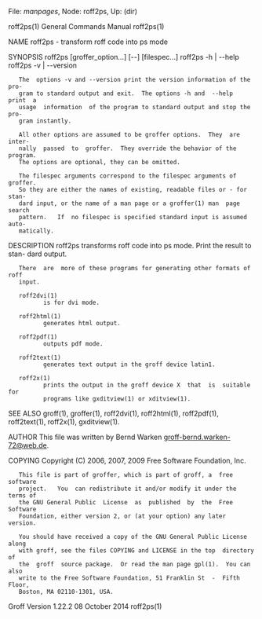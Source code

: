 File: *manpages*,  Node: roff2ps,  Up: (dir)

roff2ps(1)                  General Commands Manual                 roff2ps(1)



NAME
       roff2ps - transform roff code into ps mode

SYNOPSIS
       roff2ps [groffer_option...] [--] [filespec...]
       roff2ps -h | --help
       roff2ps -v | --version

       The  options -v and --version print the version information of the pro-
       gram to standard output and exit.  The options -h and  --help  print  a
       usage  information  of the program to standard output and stop the pro-
       gram instantly.

       All other options are assumed to be groffer options.  They  are  inter-
       nally  passed  to  groffer.  They override the behavior of the program.
       The options are optional, they can be omitted.

       The filespec arguments correspond to the filespec arguments of groffer.
       So they are either the names of existing, readable files or - for stan-
       dard input, or the name of a man page or a groffer(1) man  page  search
       pattern.   If  no filespec is specified standard input is assumed auto-
       matically.

DESCRIPTION
       roff2ps transforms roff code into ps mode.  Print the result  to  stan-
       dard output.

       There  are  more of these programs for generating other formats of roff
       input.

       roff2dvi(1)
              is for dvi mode.

       roff2html(1)
              generates html output.

       roff2pdf(1)
              outputs pdf mode.

       roff2text(1)
              generates text output in the groff device latin1.

       roff2x(1)
              prints the output in the groff device X  that  is  suitable  for
              programs like gxditview(1) or xditview(1).

SEE ALSO
       groff(1),    groffer(1),    roff2dvi(1),   roff2html(1),   roff2pdf(1),
       roff2text(1), roff2x(1), gxditview(1).

AUTHOR
       This file was written by Bernd Warken <groff-bernd.warken-72@web.de>.

COPYING
       Copyright (C) 2006, 2007, 2009 Free Software Foundation, Inc.

       This file is part of groffer, which is part of groff, a  free  software
       project.   You  can redistribute it and/or modify it under the terms of
       the GNU General Public  License  as  published  by  the  Free  Software
       Foundation, either version 2, or (at your option) any later version.

       You should have received a copy of the GNU General Public License along
       with groff, see the files COPYING and LICENSE in the top  directory  of
       the  groff  source package.  Or read the man page gpl(1).  You can also
       write to the Free Software Foundation, 51 Franklin St  -  Fifth  Floor,
       Boston, MA 02110-1301, USA.



Groff Version 1.22.2            08 October 2014                     roff2ps(1)
